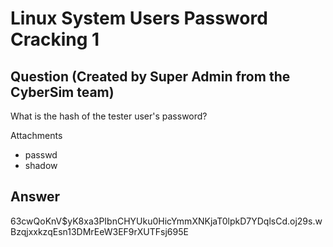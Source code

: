 # Linux System Users Password Cracking 1
## Question (Created by Super Admin from the CyberSim team)

What is the hash of the tester user's password?

Attachments
- passwd
- shadow


## Answer
$6$3cwQoKnV$yK8xa3PIbnCHYUku0HicYmmXNKjaT0lpkD7YDqlsCd.oj29s.wBzqjxxkzqEsn13DMrEeW3EF9rXUTFsj695E
